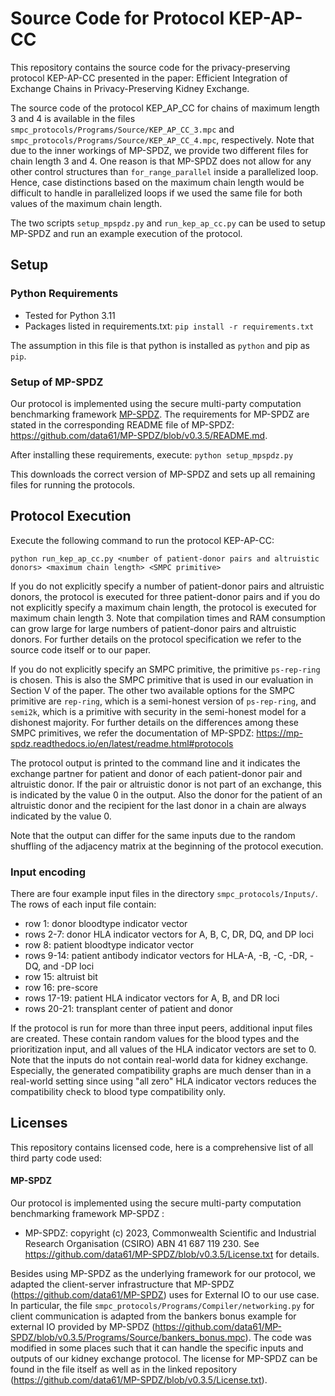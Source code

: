 # Source Code for Protocol KEP-AP-CC

This repository contains the source code for the privacy-preserving protocol KEP-AP-CC presented in the paper:
Efficient Integration of Exchange Chains in Privacy-Preserving Kidney Exchange.

The source code of the protocol KEP_AP_CC for chains of maximum length 3 and 4 is available in the files `smpc_protocols/Programs/Source/KEP_AP_CC_3.mpc` and `smpc_protocols/Programs/Source/KEP_AP_CC_4.mpc`, respectively. Note that due to the inner workings of MP-SPDZ, we provide two different files for chain length 3 and 4. One reason is that MP-SPDZ does not allow for any other control structures than `for_range_parallel` inside a parallelized loop. Hence, case distinctions based on the maximum chain length would be difficult to handle in parallelized loops if we used the same file for both values of the maximum chain length.

The two scripts `setup_mpspdz.py` and `run_kep_ap_cc.py` can be used to setup MP-SPDZ and run an example execution of the protocol.

## Setup

### Python Requirements
- Tested for Python 3.11
- Packages listed in requirements.txt: `pip install -r requirements.txt`

The assumption in this file is that python is installed as `python` and pip as `pip`.

### Setup of MP-SPDZ
Our protocol is implemented using the secure multi-party computation benchmarking framework [MP-SPDZ](https://github.com/data61/MP-SPDZ). 
The requirements for MP-SPDZ are stated in the corresponding README file of MP-SPDZ: https://github.com/data61/MP-SPDZ/blob/v0.3.5/README.md.

After installing these requirements, execute: `python setup_mpspdz.py`

This downloads the correct version of MP-SPDZ and sets up all remaining files for running the protocols.

## Protocol Execution

Execute the following command to run the protocol KEP-AP-CC:

`python run_kep_ap_cc.py <number of patient-donor pairs and altruistic donors> <maximum chain length> <SMPC primitive>`

If you do not explicitly specify a number of patient-donor pairs and altruistic donors, the protocol is executed for three patient-donor pairs and if you do not explicitly specify a maximum chain length, the protocol is executed for maximum chain length 3. Note that compilation times and RAM consumption can grow large for large numbers of patient-donor pairs and altruistic donors. For further details on the protocol specification we refer to the source code itself or to our paper.

If you do not explicitly specify an SMPC primitive, the primitive `ps-rep-ring` is chosen. This is also the SMPC primitive that is used in our evaluation in Section V of the paper. The other two available options for the SMPC primitive are `rep-ring`, which is a semi-honest version of `ps-rep-ring`, and `semi2k`, which is a primitive with security in the semi-honest model for a dishonest majority. For further details on the differences among these SMPC primitives, we refer the documentation of MP-SPDZ: https://mp-spdz.readthedocs.io/en/latest/readme.html#protocols

The protocol output is printed to the command line and it indicates the exchange partner for patient and donor of each patient-donor pair and altruistic donor. If the pair or altruistic donor is not part of an exchange, this is indicated by the value 0 in the output. Also the donor for the patient of an altruistic donor and the recipient for the last donor in a chain are always indicated by the value 0.

Note that the output can differ for the same inputs due to the random shuffling of the adjacency matrix at the beginning of the protocol execution.

### Input encoding 
There are four example input files in the directory `smpc_protocols/Inputs/`. The rows of each input file contain:
- row 1: donor bloodtype indicator vector
- rows 2-7: donor HLA indicator vectors for A, B, C, DR, DQ, and DP loci
- row 8: patient bloodtype indicator vector
- rows 9-14: patient antibody indicator vectors for HLA-A, -B, -C, -DR, -DQ, and -DP loci
- row 15: altruist bit
- row 16: pre-score
- rows 17-19: patient HLA indicator vectors for A, B, and DR loci
- rows 20-21: transplant center of patient and donor

If the protocol is run for more than three input peers, additional input files are created. These contain random values for the blood types and the prioritization input, and all values of the HLA indicator vectors are set to 0. 
Note that the inputs do not contain real-world data for kidney exchange. Especially, the generated compatibility graphs are much denser than in a real-world setting since using "all zero" HLA indicator vectors reduces the compatibility check to blood type compatibility only.


## Licenses
This repository contains licensed code, here is a comprehensive list of all third party code used:

#### MP-SPDZ
Our protocol is implemented using the secure multi-party computation benchmarking framework MP-SPDZ :

- MP-SPDZ: copyright (c) 2023, Commonwealth Scientific and Industrial Research Organisation (CSIRO) ABN 41 687 119 230. See https://github.com/data61/MP-SPDZ/blob/v0.3.5/License.txt for details.


Besides using MP-SPDZ as the underlying framework for our protocol, we adapted the client-server infrastructure that MP-SPDZ (https://github.com/data61/MP-SPDZ) uses for External IO to our use case. 
In particular, the file `smpc_protocols/Programs/Compiler/networking.py` for client communication is adapted from the bankers bonus example for external IO provided by MP-SPDZ (https://github.com/data61/MP-SPDZ/blob/v0.3.5/Programs/Source/bankers_bonus.mpc). 
The code was modified in some places such that it can handle the specific inputs and outputs of our kidney exchange protocol. 
The license for MP-SPDZ can be found in the file itself as well as in the linked repository (https://github.com/data61/MP-SPDZ/blob/v0.3.5/License.txt).
